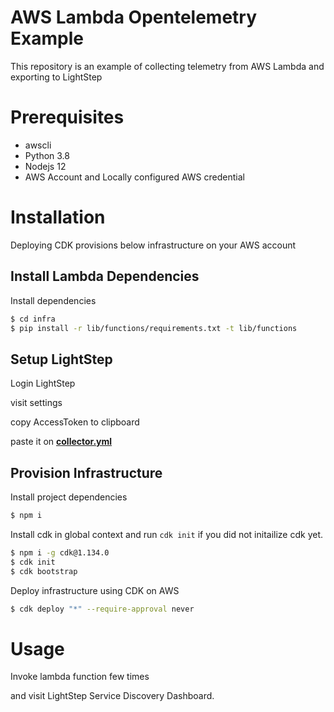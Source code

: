 # AWS Lambda Opentelemetry Example

This repository is an example of collecting telemetry from AWS Lambda and exporting to LightStep

# Prerequisites

- awscli
- Python 3.8
- Nodejs 12
- AWS Account and Locally configured AWS credential

# Installation

Deploying CDK provisions below infrastructure on your AWS account

## Install Lambda Dependencies

Install dependencies

```bash
$ cd infra
$ pip install -r lib/functions/requirements.txt -t lib/functions
```

## Setup LightStep

Login LightStep

visit settings

copy AccessToken to clipboard

paste it on [**collector.yml**](lib/functions/collector.yml)

## Provision Infrastructure

Install project dependencies

```bash
$ npm i
```

Install cdk in global context and run `cdk init` if you did not initailize cdk yet.

```bash
$ npm i -g cdk@1.134.0
$ cdk init
$ cdk bootstrap
```

Deploy infrastructure using CDK on AWS

```bash
$ cdk deploy "*" --require-approval never
```

# Usage

Invoke lambda function few times

and visit LightStep Service Discovery Dashboard.